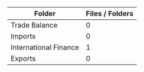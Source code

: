 | Folder                |   Files / Folders |
|-----------------------|-------------------|
| Trade Balance         |                 0 |
| Imports               |                 0 |
| International Finance |                 1 |
| Exports               |                 0 |